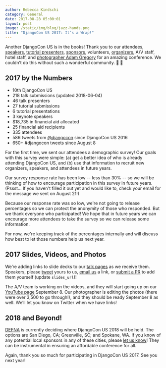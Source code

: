 ```yaml
---
author: Rebecca Kindschi
category: General
date: 2017-08-28 05:00:01
layout: post
image: /static/img/blog/jazz-hands.png
title: "DjangoCon US 2017: It’s a Wrap!"
---
```


Another DjangoCon US is in the books! Thank you to our attendees, [speakers](https://2017.djangocon.us/talks/), [tutorial presenters](https://2017.djangocon.us/tutorials/), [sponsors](https://2017.djangocon.us/sponsors/), volunteers, [organizers](https://2017.djangocon.us/organizers/), A/V staff, hotel staff, and [photographer Adam Gregory](https://www.instagram.com/atomimages/) for an amazing conference. We couldn’t do this without such a wonderful community. :green_heart: :evergreen_tree:

## 2017 by the Numbers

- 10th DjangoCon US
- 218 talk submissions (updated 2018-06-04)
- 46 talk presenters
- 27 tutorial submissions
- 6 tutorial presentations
- 3 keynote speakers
- $18,735 in financial aid allocated
- 25 financial aid recipients
- 335 attendees
- 586 tweets from [@djangocon](https://twitter.com/djangocon) since DjangoCon US 2016
- 650+ #djangocon tweets since August 8

For the first time, we sent our attendees a demographic survey! Our goals with this survey were simple: (a) get a better idea of who is already attending DjangoCon US, and (b) use that information to recruit new organizers, speakers, and attendees in future years.

Our survey response rate has been low -- less than 30% -- so we will be thinking of how to encourage participation in this survey in future years. (Pssst… If you haven't filled it out yet and would like to, check your email for the message we sent on August 21!)

Because our response rate was so low, we're not going to release percentages so we can protect the anonymity of those who responded. But we thank everyone who participated! We hope that in future years we can encourage more attendees to take the survey so we can release some information.

For now, we're keeping track of the percentages internally and will discuss how best to let those numbers help us next year.

## 2017 Slides, Videos, and Photos

We’re adding links to slide decks to our [talk pages](https://2017.djangocon.us/talks/) as we receive them. Speakers, please [tweet](https://twitter.com/djangocon) yours to us, [email us](mailto:hello@djangocon.us) a link, or [submit a PR](https://github.com/djangocon/2017.djangocon.us/tree/master/_schedule/talks) to add them yourself (update `slides_url`)!

The A/V team is working on the videos, and they will start going up on our [YouTube page](https://www.youtube.com/playlist?list=PL2NFhrDSOxgXmA215-fo02djziShwLa6T) September 8. Our photographer is editing the photos (there were over 3,500 to go through!), and they should be ready September 8 as well. We’ll let you know on Twitter when we have links!

## 2018 and Beyond!

[DEFNA](https://www.defna.org/) is currently deciding where DjangoCon US 2018 will be held. The options are San Diego, CA; Greenville, SC; and Spokane, WA. If you know of any potential local sponsors in any of these cities, please [let us know](mailto:sponsors@djangocon.us)! They can be instrumental in ensuring an affordable conference for all.

Again, thank you so much for participating in DjangoCon US 2017. See you next year!
